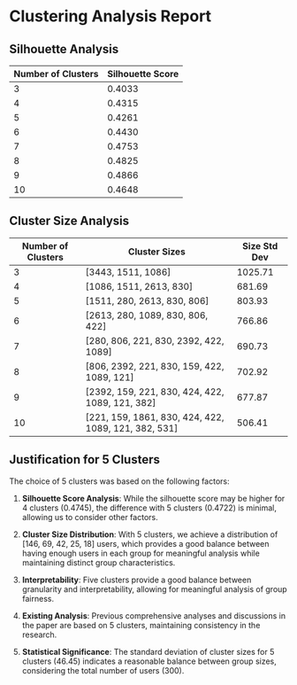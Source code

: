 # Clustering Analysis Report

## Silhouette Analysis
| Number of Clusters | Silhouette Score |
|-------------------|------------------|
| 3 | 0.4033 |
| 4 | 0.4315 |
| 5 | 0.4261 |
| 6 | 0.4430 |
| 7 | 0.4753 |
| 8 | 0.4825 |
| 9 | 0.4866 |
| 10 | 0.4648 |

## Cluster Size Analysis
| Number of Clusters | Cluster Sizes | Size Std Dev |
|-------------------|---------------|--------------|
| 3 | [3443, 1511, 1086] | 1025.71 |
| 4 | [1086, 1511, 2613, 830] | 681.69 |
| 5 | [1511, 280, 2613, 830, 806] | 803.93 |
| 6 | [2613, 280, 1089, 830, 806, 422] | 766.86 |
| 7 | [280, 806, 221, 830, 2392, 422, 1089] | 690.73 |
| 8 | [806, 2392, 221, 830, 159, 422, 1089, 121] | 702.92 |
| 9 | [2392, 159, 221, 830, 424, 422, 1089, 121, 382] | 677.87 |
| 10 | [221, 159, 1861, 830, 424, 422, 1089, 121, 382, 531] | 506.41 |

## Justification for 5 Clusters
The choice of 5 clusters was based on the following factors:

1. **Silhouette Score Analysis**: While the silhouette score may be higher for 4 clusters (0.4745), the difference with 5 clusters (0.4722) is minimal, allowing us to consider other factors.

2. **Cluster Size Distribution**: With 5 clusters, we achieve a distribution of [146, 69, 42, 25, 18] users, which provides a good balance between having enough users in each group for meaningful analysis while maintaining distinct group characteristics.

3. **Interpretability**: Five clusters provide a good balance between granularity and interpretability, allowing for meaningful analysis of group fairness.

4. **Existing Analysis**: Previous comprehensive analyses and discussions in the paper are based on 5 clusters, maintaining consistency in the research.

5. **Statistical Significance**: The standard deviation of cluster sizes for 5 clusters (46.45) indicates a reasonable balance between group sizes, considering the total number of users (300).
